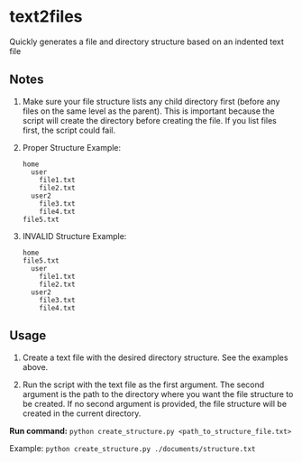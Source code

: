 # text2files
Quickly generates a file and directory structure based on an indented text file

## Notes

1. Make sure your file structure lists any child directory first (before any files on the same level as the parent). This is important because the script will create the directory before creating the file.  If you list files first, the script could fail. 

2. Proper Structure Example:
    ``` 
    home
      user
        file1.txt
        file2.txt
      user2
        file3.txt
        file4.txt
    file5.txt
    ```

3. INVALID Structure Example:
    ``` 
    home
    file5.txt
      user
        file1.txt
        file2.txt
      user2
        file3.txt
        file4.txt
    ```

## Usage

1. Create a text file with the desired directory structure.  See the examples above.

2. Run the script with the text file as the first argument.  The second argument is the path to the directory where you want the file structure to be created.  If no second argument is provided, the file structure will be created in the current directory.

**Run command:** `python create_structure.py <path_to_structure_file.txt>`

Example: `python create_structure.py ./documents/structure.txt`